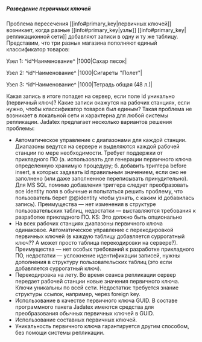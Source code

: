 ##### Разведение первичных ключей
Проблема пересечения [[info#primary_key|первичных ключей]] возникает, когда разные [[info#primary_key|узлы]] [[info#primary_key|репликационной сети]] добавляют записи в одну и ту же таблицу. Представим, что три разных магазина пополняют единый классификатор товаров:

Узел 1:
^id^Наименование^
|1000|Сахар песок|

Узел 2:
^id^Наименование^
|1000|Сигареты "Полет"|

Узел 3:
^id^Наименование^
|1000|Тетрадь общая (48 л.)|

Какая запись в итоге попадет на сервер, если поле id уникально (первичный ключ)? Какие записи окажутся на рабочих станциях, если нужно, чтобы классификатор товаров был единым? Такая проблема не возникает в локальной сети и характерна для любой системы репликации. Jadatex предлагает несколько вариантов решения проблемы:
  * Автоматическое управление с диапазонами для каждой станции. Диапазоны ведутся на сервере и выделяются каждой рабочей станции по мере необходимости. Требует поддержки от прикладного ПО (а. использовать для генерации первичного ключа определенную хранимую процедуру; б. добавить триггера before insert, в которых задавать id правильным значением, если оно не заполнено (или даже заполненное  переписывать принудительно). Для MS SQL помимо добавления триггера следует преобразовать все identity поля в обычные и попытаться решить проблему, что пользователь берет @@identity чтобы узнать, с каким id добавилась запись). Преимущества — нет изменения в структуре пользовательских таблиц, недостатки — выставляются требования к разработке прикладного ПО. KS: Это должно быть опционально
  * На всех рабочих станциях диапазоны первичного ключа одинаковое. Автоматическое управление с перекодировкой первичных ключей (в каждую таблицу добавляется суррогатный ключ?? А может просто таблица перекодировки на сервере?). Преимущества — нет особых требований к разработке прикладного ПО, недостатки — усложнение идентификации записей, нужны дополнения в структуру пользовательских таблиц (это если добавляется суррогатный ключ).
  * Перекодировка на лету. Во время сеанса репликации сервер передает рабочей станции новые значения первичного ключа. Ключи уникальны по всей сети. Недостатки: требуется знание структуры ссылок, например, через foreign key.
  * Использование в качестве первичного ключа GUID. В составе программного пакета Jadatex имеются средства для преобразования обычных первичных ключей в GUID.
  * Использование составных первичных ключей.
  * Уникальность первичного ключа гарантируется другим способом, без помощи системы репликации.